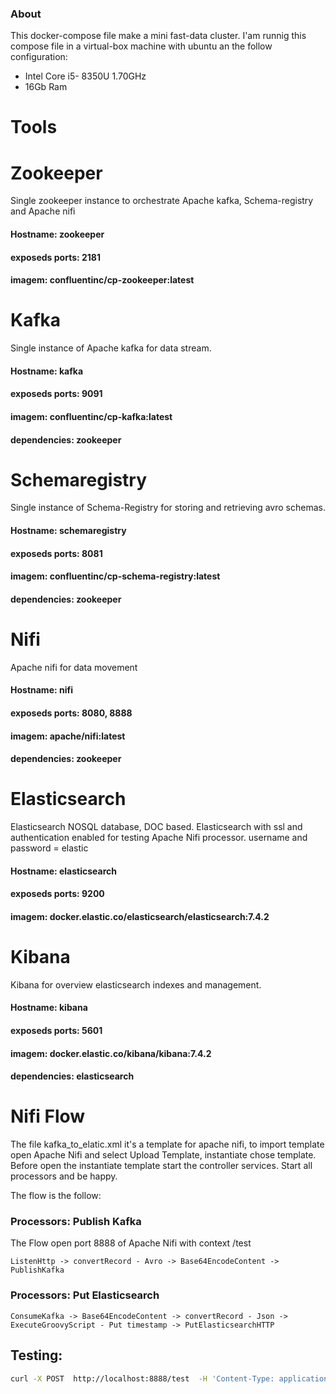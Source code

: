 ### About

This docker-compose file make a mini fast-data cluster.
I'am runnig this compose file in a virtual-box machine with ubuntu an the follow configuration:
- Intel Core i5- 8350U 1.70GHz
- 16Gb Ram

# Tools



# Zookeeper
Single zookeeper instance to orchestrate Apache kafka, Schema-registry and Apache nifi
#### Hostname: zookeeper
#### exposeds ports: 2181
#### imagem: confluentinc/cp-zookeeper:latest

# Kafka
Single instance of Apache kafka for data stream.
#### Hostname: kafka
#### exposeds ports: 9091
#### imagem: confluentinc/cp-kafka:latest
#### dependencies: zookeeper


# Schemaregistry
Single instance of Schema-Registry for storing and retrieving avro schemas.
#### Hostname: schemaregistry
#### exposeds ports: 8081
#### imagem: confluentinc/cp-schema-registry:latest
#### dependencies: zookeeper

# Nifi
Apache nifi for data movement
#### Hostname: nifi
#### exposeds ports: 8080, 8888
#### imagem: apache/nifi:latest
#### dependencies: zookeeper

# Elasticsearch
Elasticsearch NOSQL database, DOC based.
Elasticsearch with ssl and authentication enabled for testing Apache Nifi processor.
username and password = elastic

#### Hostname: elasticsearch
#### exposeds ports: 9200
#### imagem: docker.elastic.co/elasticsearch/elasticsearch:7.4.2

# Kibana
Kibana for overview elasticsearch indexes and management.
#### Hostname: kibana
#### exposeds ports: 5601
#### imagem: docker.elastic.co/kibana/kibana:7.4.2
#### dependencies: elasticsearch



# Nifi Flow

The file kafka_to_elatic.xml it's a template for apache nifi, to import template open Apache Nifi and select Upload Template, instantiate chose template.
Before open the instantiate template start the controller services.
Start all processors and be happy.

The flow is the follow:

                
### Processors: Publish Kafka
The Flow open port 8888 of Apache Nifi with context /test

```flowchart
ListenHttp -> convertRecord - Avro -> Base64EncodeContent -> PublishKafka
```
### Processors: Put Elasticsearch
 ```flowchart
ConsumeKafka -> Base64EncodeContent -> convertRecord - Json -> ExecuteGroovyScript - Put timestamp -> PutElasticsearchHTTP

```

## Testing:
```sh
curl -X POST  http://localhost:8888/test  -H 'Content-Type: application/json' -d '{"hostname":"teste", "ipaddress":""}' 
```

